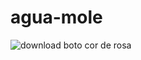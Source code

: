 # agua-mole
![download](https://github.com/user-attachments/assets/def7f0ea-0a6f-4b03-9d72-b2b17e14050f)
boto cor de rosa
